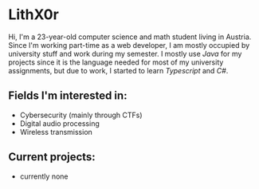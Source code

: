 # LithX0r

Hi, I'm a 23-year-old computer science and math student living in Austria. Since I'm working part-time as a web developer, I am mostly occupied by university stuff and work during my semester. I mostly use *Java* for my projects since it is the language needed for most of my university assignments, but due to work, I started to learn *Typescript* and *C#*.

## Fields I'm interested in: 
- Cybersecurity (mainly through CTFs)
- Digital audio processing
- Wireless transmission

## Current projects:
- currently none
